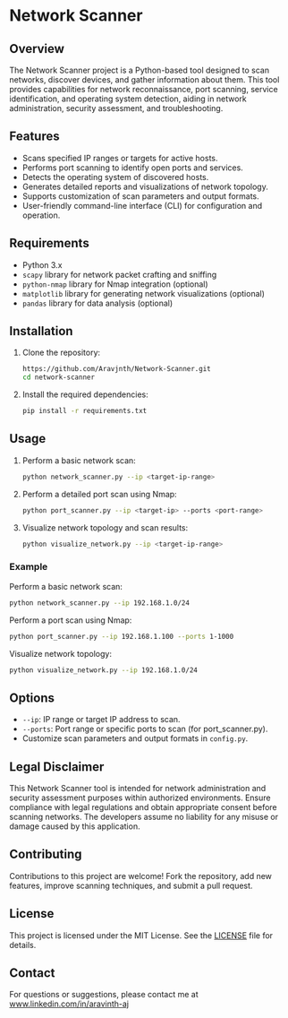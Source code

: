 # Network Scanner

## Overview

The Network Scanner project is a Python-based tool designed to scan networks, discover devices, and gather information about them. This tool provides capabilities for network reconnaissance, port scanning, service identification, and operating system detection, aiding in network administration, security assessment, and troubleshooting.

## Features

- Scans specified IP ranges or targets for active hosts.
- Performs port scanning to identify open ports and services.
- Detects the operating system of discovered hosts.
- Generates detailed reports and visualizations of network topology.
- Supports customization of scan parameters and output formats.
- User-friendly command-line interface (CLI) for configuration and operation.

## Requirements

- Python 3.x
- `scapy` library for network packet crafting and sniffing
- `python-nmap` library for Nmap integration (optional)
- `matplotlib` library for generating network visualizations (optional)
- `pandas` library for data analysis (optional)

## Installation

1. Clone the repository:
    ```bash
    https://github.com/Aravjnth/Network-Scanner.git
    cd network-scanner
    ```

2. Install the required dependencies:
    ```bash
    pip install -r requirements.txt
    ```

## Usage

1. Perform a basic network scan:
    ```bash
    python network_scanner.py --ip <target-ip-range>
    ```

2. Perform a detailed port scan using Nmap:
    ```bash
    python port_scanner.py --ip <target-ip> --ports <port-range>
    ```

3. Visualize network topology and scan results:
    ```bash
    python visualize_network.py --ip <target-ip-range>
    ```

### Example

Perform a basic network scan:
```bash
python network_scanner.py --ip 192.168.1.0/24
```

Perform a port scan using Nmap:
```bash
python port_scanner.py --ip 192.168.1.100 --ports 1-1000
```

Visualize network topology:
```bash
python visualize_network.py --ip 192.168.1.0/24
```

## Options

- `--ip`: IP range or target IP address to scan.
- `--ports`: Port range or specific ports to scan (for port_scanner.py).
- Customize scan parameters and output formats in `config.py`.

## Legal Disclaimer

This Network Scanner tool is intended for network administration and security assessment purposes within authorized environments. Ensure compliance with legal regulations and obtain appropriate consent before scanning networks. The developers assume no liability for any misuse or damage caused by this application.

## Contributing

Contributions to this project are welcome! Fork the repository, add new features, improve scanning techniques, and submit a pull request.

## License

This project is licensed under the MIT License. See the [LICENSE](LICENSE) file for details.

## Contact

For questions or suggestions, please contact me at www.linkedin.com/in/aravinth-aj

